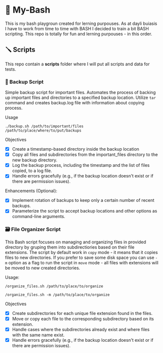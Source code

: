 # 🚙 My-Bash
This is my bash playgroun created for lerning purpouses. As at dayli buiasis I have to work from time to time with BASH I decided to train a bit BASH scripting. This repo is totally for fun and lerning purpouses - in this order.

## 🪛 Scripts
This repo contain a **scripts** folder where I will put all scripts and data for tests.

### 🦺 Backup Script
Simple backup script for important files. Automates the process of backing up important files and directories to a specified backup location. 
Utilize `tar` command and creates backup.log file with information about copying process.

Usage
```
./backup.sh /path/to/important/files /path/to/place/where/to/put/backups
```

Objectives
- [x] Create a timestamp-based directory inside the backup location
- [x] Copy all files and subdirectories from the important_files directory to the new backup directory.
- [x] Log the backup process, including the timestamp and the list of files copied, to a log file.
- [x] Handle errors gracefully (e.g., if the backup location doesn't exist or if there are permission issues).

Enhancements (Optional):
- [x] Implement rotation of backups to keep only a certain number of recent backups.
- [x] Parameterize the script to accept backup locations and other options as command-line arguments.

### 🗃️ File Organizer Script
This Bash script focuses on managing and organizing files in provided directory by gruping them into subdirectiories based on their file extensions. The script by default work in `copy` mode - it means that it copies files to new directories. If you prefer to save some disk space you can use `-m` option as a flag to run the script in `move` mode - all files with extensions will be moved to new created directories.

Usage:
```
/organize_files.sh /path/to/place/to/organize
```
```
/organize_files.sh -m /path/to/place/to/organize
```

Objectives
- [x] Create subdirectories for each unique file extension found in the files.
- [x] Move or copy each file to the corresponding subdirectory based on its extension.
- [x] Handle cases where the subdirectories already exist and where files with the same name exist.
- [x] Handle errors gracefully (e.g., if the backup location doesn't exist or if there are permission issues).

